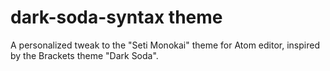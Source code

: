 # dark-soda-syntax theme

A personalized tweak to the "Seti Monokai" theme for Atom editor, inspired by the Brackets theme "Dark Soda".

<!---
![A screenshot of your theme](https://f.cloud.github.com/assets/69169/2289498/4c3cb0ec-a009-11e3-8dbd-077ee11741e5.gif)
-->
